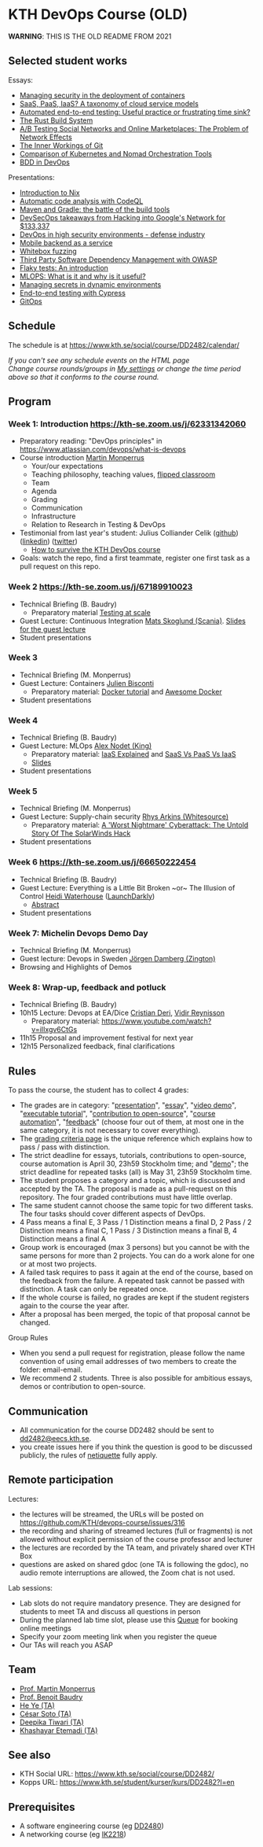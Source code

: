 # KTH DevOps Course (OLD)

**WARNING**: THIS IS THE OLD README FROM 2021

## Selected student works

Essays:
* [Managing security in the deployment of
containers](https://raw.githubusercontent.com/KTH/devops-course/2021/contributions/essay/ntas/Managing_Security_In_the_deployment_of_containers_post_feedback.pdf)
* [SaaS, PaaS, IaaS? A taxonomy of cloud service
models](https://raw.githubusercontent.com/KTH/devops-course/2021/contributions/essay/borzi-karrby/taxonomy-of-cloud-service-models.pdf)
* [Automated end-to-end testing: Useful practice or frustrating time sink?](https://raw.githubusercontent.com/KTH/devops-course/2021/contributions/essay/badal-grunler/E2E_Testing_Essay.pdf)
* [The Rust Build System](https://raw.githubusercontent.com/KTH/devops-course/2021/contributions/essay/aronber-yannik/DD2482___The_Rust_ci.pdf)
* [A/B Testing Social Networks and Online Marketplaces:
The Problem of Network Effects](https://raw.githubusercontent.com/KTH/devops-course/2021/contributions/essay/cpiehl-johennin/AB_Testing_DevOps_Essay.pdf)
* [The Inner Workings of Git](https://raw.githubusercontent.com/KTH/devops-course/2021/contributions/essay/hheyman-moise/inner_git.pdf)
* [Comparison of Kubernetes and Nomad Orchestration Tools](https://github.com/KTH/devops-course/raw/2021/contributions/essay/lerjevik-nacca/Essay%20-%20Word%20Count%20OK.pdf)
* [BDD in DevOps](https://raw.githubusercontent.com/KTH/devops-course/2021/contributions/essay/agnespet/BDD_in_DevOps1.pdf)

Presentations:

* [Introduction to Nix](https://raw.githubusercontent.com/KTH/devops-course/2021/contributions/presentation/week2/yannik/Introduction%20to%20Nix.pdf)
* [Automatic code analysis with CodeQL](https://raw.githubusercontent.com/KTH/devops-course/2021/contributions/presentation/week6/axp-chrigu/CodeQL.pdf)
* [Maven and Gradle: the battle of the build tools](https://raw.githubusercontent.com/KTH/devops-course/2021/contributions/presentation/week6/majate-axelelm/Presentation.pdf)
* [DevSecOps takeaways from Hacking into Google's Network for $133,337](https://raw.githubusercontent.com/KTH/devops-course/2021/contributions/presentation/week5/aatif/atif%20google%20cloud%20deployment%20manager%20devsecops.pdf)
* [DevOps in high security environments - defense industry](https://raw.githubusercontent.com/KTH/devops-course/2021/contributions/presentation/week4/isakha-lidfeldt/Slides-DevOps_in_high_security_environments.pdf)
* [Mobile backend as a service](https://raw.githubusercontent.com/KTH/devops-course/2021/contributions/presentation/week6/larasm-cjgst/MBaaS.pdf)
* [Whitebox fuzzing](https://raw.githubusercontent.com/KTH/devops-course/2021/contributions/presentation/week5/kittyt-sebene/Whitebox%20fuzzing.pdf)
* [Third Party Software Dependency Management with OWASP](https://raw.githubusercontent.com/KTH/devops-course/2021/contributions/presentation/week2/annnik-carllei/Third%20party%20software%20Dependency%20Management%20%20with%20OWASP.pdf)
* [Flaky tests: An introduction](https://raw.githubusercontent.com/KTH/devops-course/2021/contributions/presentation/week5/augustjo-grunler/Flaky-test-presentation.pdf)
* [MLOPS: What is it and why is it useful?](https://raw.githubusercontent.com/KTH/devops-course/2021/contributions/presentation/week3/johhamm-sestak/MLOps_presentation.pdf)
* [Managing secrets in dynamic environments](https://raw.githubusercontent.com/KTH/devops-course/2021/contributions/presentation/week5/amarh-ntas/DevOps%20-%20Secrets%20with%20HashiCorp%20Vault%20%5BSHARED%5D.pdf)
* [End-to-end testing with Cypress](https://raw.githubusercontent.com/KTH/devops-course/2021/contributions/presentation/week6/agnespet-adahen/cypress_e2e.pdf)
* [GitOps](https://raw.githubusercontent.com/KTH/devops-course/2021/contributions/presentation/week4/cpiehl-charande/GitOps.pdf)

## Schedule

The schedule is at <https://www.kth.se/social/course/DD2482/calendar/>

*If you can't see any schedule events on the HTML page*  
*Change course rounds/groups in [My settings](https://www.kth.se/social/course/DD2482/subscription/) or change the time period above so that it conforms to the course round.*

## Program

### Week 1: Introduction <https://kth-se.zoom.us/j/62331342060>
* Preparatory reading: "DevOps principles" in <https://www.atlassian.com/devops/what-is-devops>
* Course introduction [Martin Monperrus](https://www.monperrus.net/martin/)
  * Your/our expectations
  * Teaching philosophy, teaching values, [flipped classroom](https://en.wikipedia.org/wiki/Flipped_classroom)
  * Team
  * Agenda
  * Grading
  * Communication
  * Infrastructure
  * Relation to Research in Testing & DevOps 
* Testimonial from last year's student: Julius Colliander Celik ([github](https://github.com/juliuscc)) ([linkedin](https://www.linkedin.com/in/jcelik/)) ([twitter](https://twitter.com/julius_celik))
  * [How to survive the KTH DevOps course](https://docs.google.com/presentation/d/1SxHftBTBefN8jA6nVhlgKFP6BypdyV3Q_Gh1R8IwWK4/edit?usp=sharing)
* Goals: watch the repo, find a first teammate, register one first task as a pull request on this repo.

### Week 2 <https://kth-se.zoom.us/j/67189910023>
* Technical Briefing (B. Baudry)
  * Preparatory material [Testing at scale](https://increment.com/testing/testing-at-scale/)
* Guest Lecture: Continuous Integration [Mats Skoglund (Scania)](https://www.linkedin.com/in/matsskoglund/). [Slides for the guest lecture](https://kth.box.com/s/0qs9tab2tdip66dia3a6k4dbie463ytg)
* Student presentations

### Week 3
* Technical Briefing (M. Monperrus)
* Guest Lecture: Containers [Julien Bisconti](https://www.linkedin.com/in/julienbisconti/)
  * Preparatory material: [Docker tutorial](https://www.katacoda.com/courses/docker) and [Awesome Docker](https://github.com/veggiemonk/awesome-docker/#where-to-start)
* Student presentations

### Week 4
* Technical Briefing (B. Baudry)
* Guest Lecture: MLOps [Alex Nodet (King)](https://www.linkedin.com/in/alexnodet/)
  * Preparatory material: [IaaS Explained](https://www.youtube.com/watch?v=XRdmfo4M_YA) and [SaaS Vs PaaS Vs IaaS](https://tms-outsource.com/blog/posts/saas-vs-paas-vs-iaas/)
  * [Slides](https://github.com/KTH/devops-course/blob/2021/Infrastructure%20As%20Code%20-%20KTH%20DevOps%202021.pdf)
* Student presentations

### Week 5
* Technical Briefing (M. Monperrus)
* Guest Lecture: Supply-chain security [Rhys Arkins (Whitesource)](https://www.linkedin.com/in/rhys-arkins-5a643a/) 
  * Preparatory material: [A 'Worst Nightmare' Cyberattack: The Untold Story Of The SolarWinds Hack](https://www.npr.org/2021/04/16/985439655/a-worst-nightmare-cyberattack-the-untold-story-of-the-solarwinds-hack)
* Student presentations

### Week 6 <https://kth-se.zoom.us/j/66650222454>
* Technical Briefing (B. Baudry)
* Guest Lecture: Everything is a Little Bit Broken ~or~ The Illusion of Control [Heidi Waterhouse](https://heidiwaterhouse.com/) ([LaunchDarkly](https://launchdarkly.com/about-us/))
  * [Abstract](https://github.com/KTH/devops-course/blob/2021/abstract-Waterhouse.md)
* Student presentations

### Week 7: Michelin Devops Demo Day
* Technical Briefing (M. Monperrus)
* Guest lecture: Devops in Sweden [Jörgen Damberg (Zington)](https://www.linkedin.com/in/kejsardamberg/)
* Browsing and Highlights of Demos

### Week 8: Wrap-up, feedback and potluck
* Technical Briefing (B. Baudry)
* 10h15 Lecture: Devops at EA/Dice [Cristian Deri](https://se.linkedin.com/in/cristian-deri), [Vidir Reynisson](https://se.linkedin.com/in/vidirr)
  * Preparatory material: <https://www.youtube.com/watch?v=iIIxgv6CtGs>
* 11h15 Proposal and improvement festival for next year
* 12h15 Personalized feedback, final clarifications


## Rules


To pass the course, the student has to collect 4 grades:
* The grades are in category: "[presentation](https://github.com/KTH/devops-course/blob/2021/grading-criteria.md#presentations)", "[essay](https://github.com/KTH/devops-course/blob/2021/grading-criteria.md#essays)", "[video demo](https://github.com/KTH/devops-course/blob/2021/grading-criteria.md#video-demos)", "[executable tutorial](https://github.com/KTH/devops-course/blob/2021/grading-criteria.md#executable-tutorials)", "[contribution to open-source](https://github.com/KTH/devops-course/blob/2021/grading-criteria.md#open-source-contributions)", "[course automation](https://github.com/KTH/devops-course/blob/2021/grading-criteria.md#course-automation)", "[feedback](https://github.com/KTH/devops-course/blob/2021/grading-criteria.md#feedback)" (choose four out of them, at most one in the same category, it is not necessary to cover everything).
* The [grading criteria page](grading-criteria.md) is the unique reference which explains how to pass / pass with distinction.
* The strict deadline for essays, tutorials, contributions to open-source, course automation is April 30, 23h59 Stockholm time; and "[demo](https://github.com/KTH/devops-course/tree/2021/contributions/demo)"; the strict deadline for repeated tasks (all) is May 31, 23h59 Stockholm time.
* The student proposes a category and a topic, which is discussed and accepted by the TA. The proposal is made as a pull-request on this repository. The four graded contributions must have little overlap.
* The same student cannot choose the same topic for two different tasks. The four tasks should cover different aspects of DevOps.
* 4 Pass means a final E, 3 Pass / 1 Distinction means a final D, 2 Pass / 2 Distinction means a final C, 1 Pass / 3 Distinction means a final B, 4 Distinction means a final A
* Group work is encouraged (max 3 persons) but you cannot be with the same persons for more than 2 projects. You can do a work alone for one or at most two projects.
* A failed task requires to pass it again at the end of the course, based on the feedback from the failure. A repeated task cannot be passed with distinction. A task can only be repeated once.
* If the whole course is failed, no grades are kept if the student registers again to the course the year after. 
* After a proposal has been merged, the topic of that proposal cannot be changed.

Group Rules
* When you send a pull request for registration, please follow the name convention of using email addresses of two members to create the folder: email-email.
* We recommend 2 students. Three is also possible for ambitious essays, demos or contribution to open-source.

## Communication

* All communication for the course DD2482 should be sent to <dd2482@eecs.kth.se>.
* you create issues here if you think the question is good to be discussed publicly, the rules of [netiquette](https://en.wikipedia.org/wiki/Etiquette_in_technology) fully apply.

## Remote participation

Lectures:

* the lectures will be streamed, the URLs will be posted on https://github.com/KTH/devops-course/issues/316
* the recording and sharing of streamed lectures (full or fragments) is not allowed without explicit permission of the course professor and lecturer
* the lectures are recorded by the TA team, and privately shared over KTH Box
* questions are asked on shared gdoc (one TA is following the gdoc), no audio remote interruptions are allowed, the Zoom chat is not used.

Lab sessions:

* Lab slots do not require mandatory presence. They are designed for students to meet TA and discuss all questions in person
* During the planned lab time slot, please use this [Queue](https://queue.csc.kth.se/Queue/DD2482) for booking online meetings
* Specify your zoom meeting link when you register the queue
* Our TAs will reach you ASAP

## Team

* [Prof. Martin Monperrus](http://www.monperrus.net/martin/)
* [Prof. Benoit Baudry](https://softwarediversity.eu/)
* [He Ye (TA)](https://www.kth.se/profile/heye)
* [César Soto (TA)](https://cesarsotovalero.github.io/)
* [Deepika Tiwari (TA)](https://www.kth.se/profile/deepikat)
* [Khashayar Etemadi (TA)](https://www.kth.se/profile/khaes)

## See also

* KTH Social URL: <https://www.kth.se/social/course/DD2482/>
* Kopps URL: <https://www.kth.se/student/kurser/kurs/DD2482?l=en>

## Prerequisites

* A software engineering course (eg [DD2480](https://www.kth.se/student/kurser/kurs/DD2480))
* A networking course (eg [IK2218](https://www.kth.se/student/kurser/kurs/IK2218?l=en))


